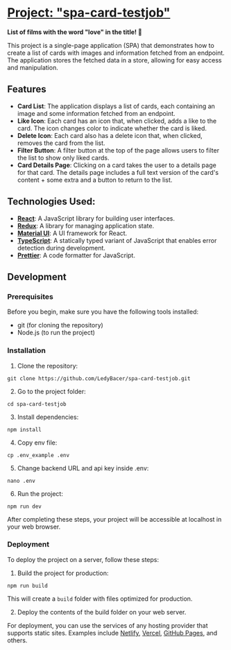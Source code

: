 # [Project: "spa-card-testjob"](https://ledybacer.github.io/spa-card-testjob/)
**List of films with the word "love" in the title! 🎥**

This project is a single-page application (SPA) that demonstrates how to create a list of cards with images and information fetched from an endpoint. The application stores the fetched data in a store, allowing for easy access and manipulation.

## Features

- **Card List**: The application displays a list of cards, each containing an image and some information fetched from an endpoint.
- **Like Icon**: Each card has an icon that, when clicked, adds a like to the card. The icon changes color to indicate whether the card is liked.
- **Delete Icon**: Each card also has a delete icon that, when clicked, removes the card from the list.
- **Filter Button**: A filter button at the top of the page allows users to filter the list to show only liked cards.
- **Card Details Page**: Clicking on a card takes the user to a details page for that card. The details page includes a full text version of the card's content + some extra and a button to return to the list.

## Technologies Used:

- **[React](https://react.dev/)**: A JavaScript library for building user interfaces.
- **[Redux](https://redux.js.org/)**: A library for managing application state.
- **[Material UI](https://mui.com/material-ui/)**: A UI framework for React.
- **[TypeScript](https://www.typescriptlang.org/)**: A statically typed variant of JavaScript that enables error detection during development.
- **[Prettier](https://prettier.io/)**: A code formatter for JavaScript.

## Development

### Prerequisites

Before you begin, make sure you have the following tools installed:

- git (for cloning the repository)
- Node.js (to run the project)

### Installation

1. Clone the repository:
```
git clone https://github.com/LedyBacer/spa-card-testjob.git
```
2. Go to the project folder:
```
cd spa-card-testjob
```
3. Install dependencies:
```
npm install
```
4. Copy env file:
```
cp .env_example .env
```
5. Change backend URL and api key inside .env:
```
nano .env
```
6. Run the project:
```
npm run dev
```

After completing these steps, your project will be accessible at localhost in your web browser.

### Deployment

To deploy the project on a server, follow these steps:

1. Build the project for production:
```
npm run build
```

This will create a `build` folder with files optimized for production.

2. Deploy the contents of the build folder on your web server.

For deployment, you can use the services of any hosting provider that supports static sites. Examples include [Netlify](https://www.netlify.com/), [Vercel](https://vercel.com/), [GitHub Pages](https://pages.github.com/), and others.
